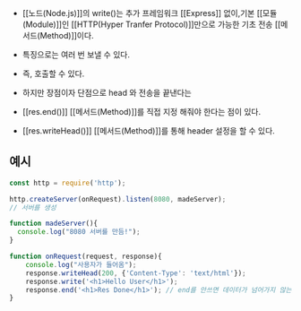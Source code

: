 - [[노드(Node.js)]]의 write()는 추가 프레임워크 [[Express]] 없이,기본 [[모듈(Module)]]인 [[HTTP(Hyper Tranfer Protocol)]]만으로 가능한 기초 전송 [[메서드(Method)]]이다.

- 특징으로는 여러 번 보낼 수 있다.
- 즉, 호출할 수 있다.

- 하지만 장점이자 단점으로 head 와 전송을 끝낸다는
- [[res.end()]] [[메서드(Method)]]를 직접 지정 해줘야 한다는 점이 있다.

- [[res.writeHead()]] [[메서드(Method)]]를 통해 header 설정을 할 수 있다.

## 예시

```js
const http = require('http');

http.createServer(onRequest).listen(8080, madeServer);
// 서버를 생성

function madeServer(){
  console.log("8080 서버를 만듬!");
}

function onRequest(request, response){
	console.log("사용자가 들어옴");
	response.writeHead(200, {'Content-Type': 'text/html'});
	response.write('<h1>Hello User</h1>');
	response.end('<h1>Res Done</h1>'); // end를 안쓰면 데이터가 넘어가지 않는다!
}
```
